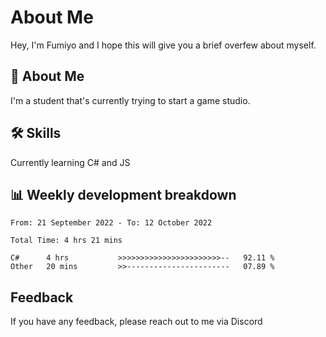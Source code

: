 
# About Me

Hey, I'm Fumiyo and I hope this will give you a brief overfew about myself.


## 🚀 About Me
I'm a student that's currently trying to start a game studio.


## 🛠 Skills

Currently learning C# and JS


## 📊 Weekly development breakdown
<!--START_SECTION:waka-->

```text
From: 21 September 2022 - To: 12 October 2022

Total Time: 4 hrs 21 mins

C#      4 hrs           >>>>>>>>>>>>>>>>>>>>>>>--   92.11 %
Other   20 mins         >>-----------------------   07.89 %
```

<!--END_SECTION:waka-->


## Feedback

If you have any feedback, please reach out to me via Discord

